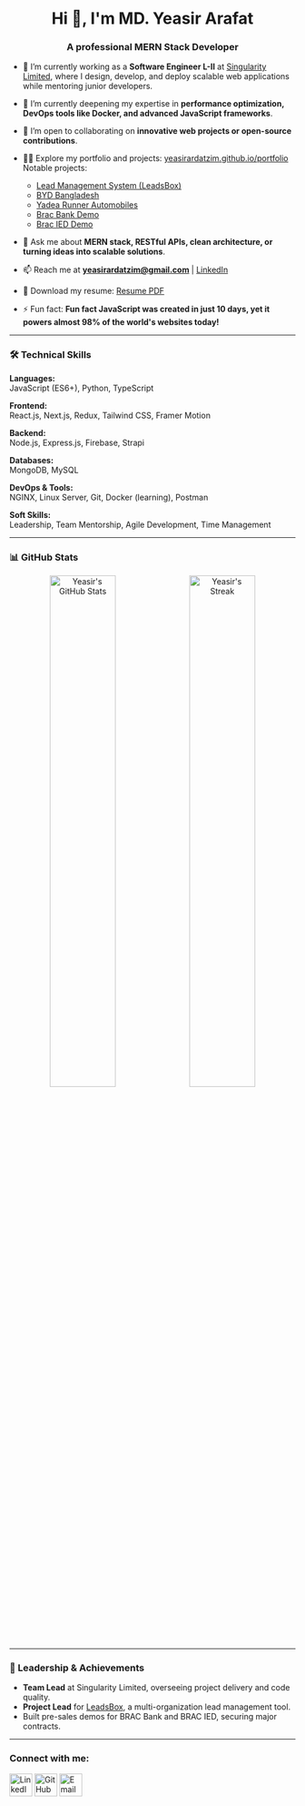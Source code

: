 <h1 align="center">Hi 👋, I'm MD. Yeasir Arafat</h1>
<h3 align="center">A professional MERN Stack Developer</h3>

- 🔭 I’m currently working as a **Software Engineer L-II** at [Singularity Limited](https://singularitybd.com/), where I design, develop, and deploy scalable web applications while mentoring junior developers.

- 🌱 I’m currently deepening my expertise in **performance optimization, DevOps tools like Docker, and advanced JavaScript frameworks**.

- 👯 I’m open to collaborating on **innovative web projects or open-source contributions**.

- 👨‍💻 Explore my portfolio and projects: [yeasirardatzim.github.io/portfolio](https://yeasirardatzim.github.io/portfolio)  
   Notable projects:

  - [Lead Management System (LeadsBox)](https://leadsbox.io)
  - [BYD Bangladesh](https://bydauto.com.bd)
  - [Yadea Runner Automobiles](https://yadea.runnerautomobiles.com)
  - [Brac Bank Demo](https://brac-bank.vercel.app/)
  - [Brac IED Demo](https://brac-ied.vercel.app/)

- 💬 Ask me about **MERN stack, RESTful APIs, clean architecture, or turning ideas into scalable solutions**.

- 📫 Reach me at **yeasirardatzim@gmail.com** | [LinkedIn](https://linkedin.com/in/arafat99)

- 📄 Download my resume: [Resume PDF](https://yeasirarafatzim.github.io/portfolio/resume.pdf)

- ⚡ Fun fact: **Fun fact JavaScript was created in just 10 days, yet it powers almost 98% of the world's websites today!**

---

### 🛠️ Technical Skills

**Languages:**  
JavaScript (ES6+), Python, TypeScript

**Frontend:**  
React.js, Next.js, Redux, Tailwind CSS, Framer Motion

**Backend:**  
Node.js, Express.js, Firebase, Strapi

**Databases:**  
MongoDB, MySQL

**DevOps & Tools:**  
NGINX, Linux Server, Git, Docker (learning), Postman

**Soft Skills:**  
Leadership, Team Mentorship, Agile Development, Time Management

---

### 📊 GitHub Stats

<p align="center">
  <img src="https://github-readme-stats.vercel.app/api?username=YeasirArafatzim&show_icons=true&theme=radical" alt="Yeasir's GitHub Stats" width="48%" />
  <img src="https://github-readme-streak-stats.herokuapp.com/?user=YeasirArafatzim&theme=radical" alt="Yeasir's Streak" width="48%" />
</p>

---

### 🌟 Leadership & Achievements

- **Team Lead** at Singularity Limited, overseeing project delivery and code quality.
- **Project Lead** for [LeadsBox](https://leadsbox.io), a multi-organization lead management tool.
- Built pre-sales demos for BRAC Bank and BRAC IED, securing major contracts.

---

<h3 align="left">Connect with me:</h3>
<p align="left">
  <a href="https://linkedin.com/in/arafat99" target="blank"><img src="https://img.icons8.com/color/48/000000/linkedin.png" alt="LinkedIn" width="40"/></a>
  <a href="https://github.com/YeasirArafatzim" target="blank"><img src="https://img.icons8.com/color/48/000000/github--v1.png" alt="GitHub" width="40"/></a>
  <a href="mailto:yeasirardatzim@gmail.com" target="blank"><img src="https://img.icons8.com/color/48/000000/gmail.png" alt="Email" width="40"/></a>
</p>
